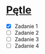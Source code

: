 # [Pętle](http://wbzyl.inf.ug.edu.pl/c/elementarz-2)

* [X] Zadanie 1
* [ ] Zadanie 2
* [ ] Zadanie 3
* [ ] Zadanie 4
